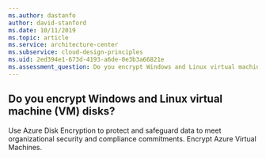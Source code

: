 ```yaml
---
ms.author: dastanfo
author: david-stanford
ms.date: 10/11/2019
ms.topic: article
ms.service: architecture-center
ms.subservice: cloud-design-principles
ms.uid: 2ed394e1-673d-4193-a6de-0e3b3a66821e
ms.assessment_question: Do you encrypt Windows and Linux virtual machine (VM) disks?
---
```

## Do you encrypt Windows and Linux virtual machine (VM) disks?

Use Azure Disk Encryption to protect and safeguard data to meet organizational security and compliance commitments. Encrypt Azure Virtual Machines.
